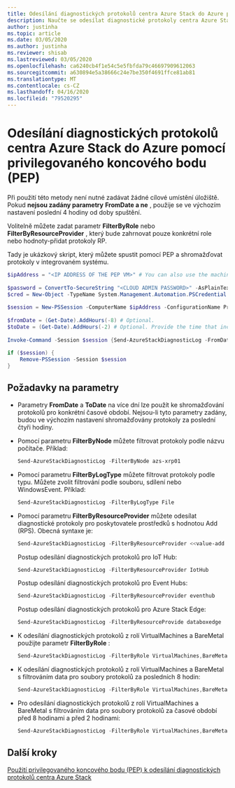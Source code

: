 ```yaml
---
title: Odesílání diagnostických protokolů centra Azure Stack do Azure pomocí privilegovaného koncového bodu (PEP)
description: Naučte se odesílat diagnostické protokoly centra Azure Stack do Azure pomocí privilegovaného koncového bodu (PEP).
author: justinha
ms.topic: article
ms.date: 03/05/2020
ms.author: justinha
ms.reviewer: shisab
ms.lastreviewed: 03/05/2020
ms.openlocfilehash: ca6240cb4f1e54c5e5fbfda79c46697909612063
ms.sourcegitcommit: a630894e5a38666c24e7be350f4691ffce81ab81
ms.translationtype: MT
ms.contentlocale: cs-CZ
ms.lasthandoff: 04/16/2020
ms.locfileid: "79520295"
---
```

# <a name="send-azure-stack-hub-diagnostic-logs-to-azure-using-the-privileged-endpoint-pep"></a>Odesílání diagnostických protokolů centra Azure Stack do Azure pomocí privilegovaného koncového bodu (PEP)

Při použití této metody není nutné zadávat žádné cílové umístění úložiště. Pokud **nejsou zadány parametry** **FromDate a ne** , použije se ve výchozím nastavení poslední 4 hodiny od doby spuštění. 

Volitelně můžete zadat parametr **FilterByRole** nebo **FilterByResourceProvider** , který bude zahrnovat pouze konkrétní role nebo hodnoty-přidat protokoly RP. 

Tady je ukázkový skript, který můžete spustit pomocí PEP a shromažďovat protokoly v integrovaném systému. 


```powershell
$ipAddress = "<IP ADDRESS OF THE PEP VM>" # You can also use the machine name instead of IP address. 
 
$password = ConvertTo-SecureString "<CLOUD ADMIN PASSWORD>" -AsPlainText -Force 
$cred = New-Object -TypeName System.Management.Automation.PSCredential ("<DOMAIN NAME>\CloudAdmin", $password) 
 
$session = New-PSSession -ComputerName $ipAddress -ConfigurationName PrivilegedEndpoint -Credential $cred 
 
$fromDate = (Get-Date).AddHours(-8) # Optional. 
$toDate = (Get-Date).AddHours(-2) # Optional. Provide the time that includes the period for your issue 
 
Invoke-Command -Session $session {Send-AzureStackDiagnosticLog -FromDate $using:fromDate -ToDate $using:toDate} 
 
if ($session) { 
    Remove-PSSession -Session $session 
} 
```

## <a name="parameter-considerations"></a>Požadavky na parametry 

* Parametry **FromDate** a **ToDate** na více dní lze použít ke shromažďování protokolů pro konkrétní časové období. Nejsou-li tyto parametry zadány, budou ve výchozím nastavení shromažďovány protokoly za poslední čtyři hodiny.

* Pomocí parametru **FilterByNode** můžete filtrovat protokoly podle názvu počítače. Příklad:

  ```powershell
  Send-AzureStackDiagnosticLog -FilterByNode azs-xrp01
  ```

* Pomocí parametru **FilterByLogType** můžete filtrovat protokoly podle typu. Můžete zvolit filtrování podle souboru, sdílení nebo WindowsEvent. Příklad:

  ```powershell
  Send-AzureStackDiagnosticLog -FilterByLogType File
  ```

* Pomocí parametru **FilterByResourceProvider** můžete odesílat diagnostické protokoly pro poskytovatele prostředků s hodnotou Add (RPS). Obecná syntaxe je:
 
  ```powershell
  Send-AzureStackDiagnosticLog -FilterByResourceProvider <<value-add RP name>>
  ```
 
  Postup odesílání diagnostických protokolů pro IoT Hub: 

  ```powershell
  Send-AzureStackDiagnosticLog -FilterByResourceProvider IotHub
  ```
 
  Postup odesílání diagnostických protokolů pro Event Hubs:

  ```powershell
  Send-AzureStackDiagnosticLog -FilterByResourceProvider eventhub
  ```
 
  Postup odesílání diagnostických protokolů pro Azure Stack Edge:

  ```powershell
  Send-AzureStackDiagnosticLog -FilterByResourceProvide databoxedge
  ```

* K odesílání diagnostických protokolů z rolí VirtualMachines a BareMetal použijte parametr **FilterByRole** :

  ```powershell
  Send-AzureStackDiagnosticLog -FilterByRole VirtualMachines,BareMetal
  ```

* K odesílání diagnostických protokolů z rolí VirtualMachines a BareMetal s filtrováním data pro soubory protokolů za posledních 8 hodin:

  ```powershell
  Send-AzureStackDiagnosticLog -FilterByRole VirtualMachines,BareMetal -FromDate (Get-Date).AddHours(-8)
  ```

* Pro odesílání diagnostických protokolů z rolí VirtualMachines a BareMetal s filtrováním data pro soubory protokolů za časové období před 8 hodinami a před 2 hodinami:

  ```powershell
  Send-AzureStackDiagnosticLog -FilterByRole VirtualMachines,BareMetal -FromDate (Get-Date).AddHours(-8) -ToDate (Get-Date).AddHours(-2)
  ```


## <a name="next-steps"></a>Další kroky

[Použití privilegovaného koncového bodu (PEP) k odesílání diagnostických protokolů centra Azure Stack](azure-stack-get-azurestacklog.md)
